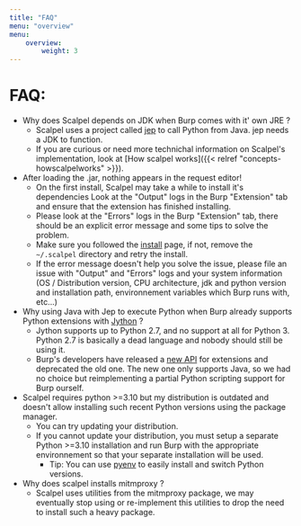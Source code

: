 ```yaml
---
title: "FAQ"
menu: "overview"
menu:
    overview:
        weight: 3
---
```


# FAQ:

-   Why does Scalpel depends on JDK when Burp comes with it' own JRE ?
    -   Scalpel uses a project called [jep](https://github.com/ninia/jep/wiki/) to call Python from Java. jep needs a JDK to function.
    -   If you are curious or need more technichal information on Scalpel's implementation, look at [How scalpel works]({{< relref "concepts-howscalpelworks" >}}).
-   After loading the .jar, nothing appears in the request editor!
    -   On the first install, Scalpel may take a while to install it's dependencies Look at the "Output" logs in the Burp "Extension" tab and ensure that the extension has finished installing.
    -   Please look at the "Errors" logs in the Burp "Extension" tab, there should be an explicit error message and some tips to solve the problem.
    -   Make sure you followed the [install](install.md) page, if not, remove the `~/.scalpel` directory and retry the install.
    -   If the error message doesn't help you solve the issue, please file an issue with "Output" and "Errors" logs and your system information (OS / Distribution version, CPU architecture, jdk and python version and installation path, environnement variables which Burp runs with, etc...)
-   Why using Java with Jep to execute Python when Burp already supports Python extensions with [Jython](https://www.jython.org/) ?
    -   Jython supports up to Python 2.7, and no support at all for Python 3. Python 2.7 is basically a dead language and nobody should still be using it.
    -   Burp's developers have released a [new API](https://portswigger.net/burp/documentation/desktop/extensions/creating) for extensions and deprecated the old one. The new one only supports Java, so we had no choice but reimplementing a partial Python scripting support for Burp ourself.
-   Scalpel requires python >=3.10 but my distribution is outdated and doesn't allow installing such recent Python versions using the package manager.
    -   You can try updating your distribution.
    -   If you cannot update your distribution, you must setup a separate Python >=3.10 installation and run Burp with the appropriate environnement so that your separate installation will be used.
        -   Tip: You can use [pyenv](https://github.com/pyenv/pyenv) to easily install and switch Python versions.
-   Why does scalpel installs mitmproxy ?
    - Scalpel uses utilities from the mitmproxy package, we may eventually stop using or re-implement this utilities to drop the need to install such a heavy package.